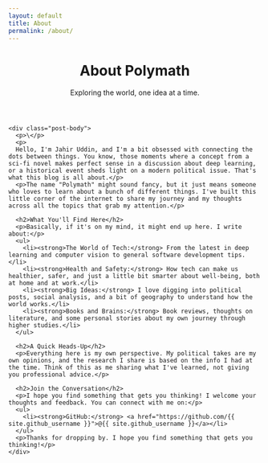 ```yaml
---
layout: default
title: About
permalink: /about/
---
```


<div class="container">
  <div class="post-content">
    <header class="post-header">
      <h1 class="post-title">About Polymath</h1>
      <p class="post-excerpt">Exploring the world, one idea at a time.</p>
    </header>


    <div class="post-body">
      <p>\</p>
      <p>
      Hello, I'm Jahir Uddin, and I'm a bit obsessed with connecting the dots between things. You know, those moments where a concept from a sci-fi novel makes perfect sense in a discussion about deep learning, or a historical event sheds light on a modern political issue. That's what this blog is all about.</p>
      <p>The name "Polymath" might sound fancy, but it just means someone who loves to learn about a bunch of different things. I've built this little corner of the internet to share my journey and my thoughts across all the topics that grab my attention.</p>
      
      <h2>What You'll Find Here</h2>
      <p>Basically, if it's on my mind, it might end up here. I write about:</p>
      <ul>
        <li><strong>The World of Tech:</strong> From the latest in deep learning and computer vision to general software development tips.</li>
        <li><strong>Health and Safety:</strong> How tech can make us healthier, safer, and just a little bit smarter about well-being, both at home and at work.</li>
        <li><strong>Big Ideas:</strong> I love digging into political posts, social analysis, and a bit of geography to understand how the world works.</li>
        <li><strong>Books and Brains:</strong> Book reviews, thoughts on literature, and some personal stories about my own journey through higher studies.</li>
      </ul>

      <h2>A Quick Heads-Up</h2>
      <p>Everything here is my own perspective. My political takes are my own opinions, and the research I share is based on the info I had at the time. Think of this as me sharing what I've learned, not giving you professional advice.</p>

      <h2>Join the Conversation</h2>
      <p>I hope you find something that gets you thinking! I welcome your thoughts and feedback. You can connect with me on:</p>
      <ul>
        <li><strong>GitHub:</strong> <a href="https://github.com/{{ site.github_username }}">@{{ site.github_username }}</a></li>
      </ul>
      <p>Thanks for dropping by. I hope you find something that gets you thinking!</p>
    </div>
  </div>
</div>
